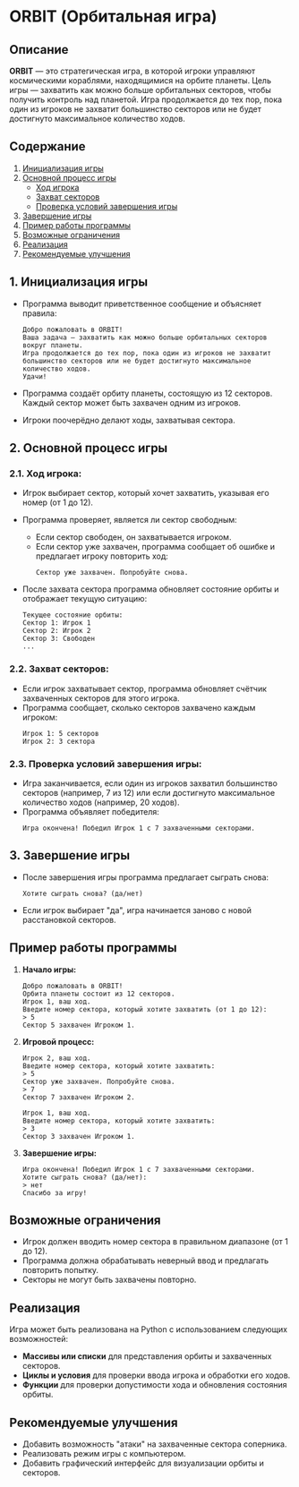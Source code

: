 # ORBIT (Орбитальная игра)

## Описание

**ORBIT** — это стратегическая игра, в которой игроки управляют космическими кораблями, находящимися на орбите планеты. Цель игры — захватить как можно больше орбитальных секторов, чтобы получить контроль над планетой. Игра продолжается до тех пор, пока один из игроков не захватит большинство секторов или не будет достигнуто максимальное количество ходов.

## Содержание

1. [Инициализация игры](#1-Инициализация-игры)
2. [Основной процесс игры](#2-Основной-процесс-игры)
    - [Ход игрока](#21-Ход-игрока)
    - [Захват секторов](#22-Захват-секторов)
    - [Проверка условий завершения игры](#23-Проверка-условий-завершения-игры)
3. [Завершение игры](#3-Завершение-игры)
4. [Пример работы программы](#Пример-работы-программы)
5. [Возможные ограничения](#Возможные-ограничения)
6. [Реализация](#Реализация)
7. [Рекомендуемые улучшения](#Рекомендуемые-улучшения)

## 1. Инициализация игры

- Программа выводит приветственное сообщение и объясняет правила:
    ```
    Добро пожаловать в ORBIT!
    Ваша задача — захватить как можно больше орбитальных секторов вокруг планеты.
    Игра продолжается до тех пор, пока один из игроков не захватит большинство секторов или не будет достигнуто максимальное количество ходов.
    Удачи!
    ```

- Программа создаёт орбиту планеты, состоящую из 12 секторов. Каждый сектор может быть захвачен одним из игроков.
- Игроки поочерёдно делают ходы, захватывая сектора.

## 2. Основной процесс игры

### 2.1. Ход игрока:

- Игрок выбирает сектор, который хочет захватить, указывая его номер (от 1 до 12).
- Программа проверяет, является ли сектор свободным:
    - Если сектор свободен, он захватывается игроком.
    - Если сектор уже захвачен, программа сообщает об ошибке и предлагает игроку повторить ход:
        ```
        Сектор уже захвачен. Попробуйте снова.
        ```

- После захвата сектора программа обновляет состояние орбиты и отображает текущую ситуацию:
    ```
    Текущее состояние орбиты:
    Сектор 1: Игрок 1
    Сектор 2: Игрок 2
    Сектор 3: Свободен
    ...
    ```

### 2.2. Захват секторов:

- Если игрок захватывает сектор, программа обновляет счётчик захваченных секторов для этого игрока.
- Программа сообщает, сколько секторов захвачено каждым игроком:
    ```
    Игрок 1: 5 секторов
    Игрок 2: 3 сектора
    ```

### 2.3. Проверка условий завершения игры:

- Игра заканчивается, если один из игроков захватил большинство секторов (например, 7 из 12) или если достигнуто максимальное количество ходов (например, 20 ходов).
- Программа объявляет победителя:
    ```
    Игра окончена! Победил Игрок 1 с 7 захваченными секторами.
    ```

## 3. Завершение игры

- После завершения игры программа предлагает сыграть снова:
    ```
    Хотите сыграть снова? (да/нет)
    ```

- Если игрок выбирает "да", игра начинается заново с новой расстановкой секторов.

## Пример работы программы

1. **Начало игры:**
    ```
    Добро пожаловать в ORBIT!
    Орбита планеты состоит из 12 секторов.
    Игрок 1, ваш ход.
    Введите номер сектора, который хотите захватить (от 1 до 12):
    > 5
    Сектор 5 захвачен Игроком 1.
    ```

2. **Игровой процесс:**
    ```
    Игрок 2, ваш ход.
    Введите номер сектора, который хотите захватить:
    > 5
    Сектор уже захвачен. Попробуйте снова.
    > 7
    Сектор 7 захвачен Игроком 2.

    Игрок 1, ваш ход.
    Введите номер сектора, который хотите захватить:
    > 3
    Сектор 3 захвачен Игроком 1.
    ```

3. **Завершение игры:**
    ```
    Игра окончена! Победил Игрок 1 с 7 захваченными секторами.
    Хотите сыграть снова? (да/нет):
    > нет
    Спасибо за игру!
    ```

## Возможные ограничения

- Игрок должен вводить номер сектора в правильном диапазоне (от 1 до 12).
- Программа должна обрабатывать неверный ввод и предлагать повторить попытку.
- Секторы не могут быть захвачены повторно.

## Реализация

Игра может быть реализована на Python с использованием следующих возможностей:

- **Массивы или списки** для представления орбиты и захваченных секторов.
- **Циклы и условия** для проверки ввода игрока и обработки его ходов.
- **Функции** для проверки допустимости хода и обновления состояния орбиты.

## Рекомендуемые улучшения

- Добавить возможность "атаки" на захваченные сектора соперника.
- Реализовать режим игры с компьютером.
- Добавить графический интерфейс для визуализации орбиты и секторов.